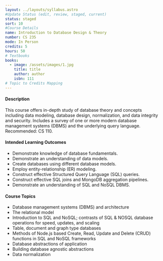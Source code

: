 ```yaml
---
layout: ../layouts/syllabus.astro
#Update Status (edit, review, staged, current)
status: staged
sort: 10
#Course Details
name: Introduction to Database Design & Theory
number: CS 235
mode: In Person
credits: 5
hours: 50
# Textbooks
books:
  - image: /assets/images/1.jpg
    title: title
    author: author
    isbn: 111
# Topic to Credits Mapping
---
```


<!-- Rationale for changes: To add non-relational databases and their methods.
GRISMER: In general these MCOs are general enough to apply to what we do AND what they do on the main campus. What are we missing? I can see that the Topics only cover SQL we should add broad topic areas for NoSql -->

#### Description
This course offers in-depth study of database theory and concepts including data modeling, database design, normalization, and data integrity and security. Includes a survey of one or more modern database management systems (DBMS) and the underlying query language. Recommended: CS 110.

#### Intended Learning Outcomes
* Demonstrate knowledge of database fundamentals. 
* Demonstrate an understanding of data models.
* Create databases using different database models.
* Employ entity-relationship (ER) modeling.
* Construct effective Structured Query Language (SQL) queries.
* Construct effective SQL joins and MongoDB aggregation pipelines.
* Demonstrate an understanding of SQL and NoSQL DBMS.
#### Course Topics
* Database management systems (DBMS) and architecture
* The relational model
* Introduction to SQL and NoSQL; contrasts of SQL & NOSQL database operations for speed, updates, and scaling
* Table, document and graph type databases
* Methods of Node.js based Create, Read, Update and Delete (CRUD) functions in SQL and NoSQL frameworks
* Database abstractions of application
* Building database agnostic abstractions
* Data normalization
